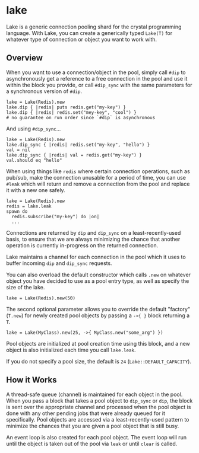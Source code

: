# lake
Lake is a generic connection pooling shard for the crystal programming language. With
Lake, you can create a generically typed `Lake(T)` for whatever type of connection
or object you want to work with.

## Overview

When you want to use a connection/object in the pool, simply call `#dip` to
asynchronously get a reference to a free connection in the pool and use it within
the block you provide, or call `#dip_sync` with the same parameters for a synchronous
version of `#dip`.

```crystal
lake = Lake(Redis).new
lake.dip { |redis| puts redis.get("my-key") }
lake.dip { |redis| redis.set("mey-key", "cool") }
# no guarantee on run order since `#dip` is asynchronous
```
And using `#dip_sync`...

```crystal
lake = Lake(Redis).new
lake.dip_sync { |redis| redis.set("my-key", "hello") }
val = nil
lake.dip_sync { |redis| val = redis.get("my-key") }
val.should eq "hello"
```

When using things like `redis` where certain connection operations, such as pub/sub,
make the connection unusable for a period of time, you can use `#leak` which will
return and remove a connection from the pool and replace it with a new one safely.

```crystal
lake = Lake(Redis).new
redis = lake.leak
spawn do
  redis.subscribe("my-key") do |on|
  ...
```

 Connections are returned by `dip` and `dip_sync` on a least-recently-used basis, to
 ensure that we are always minimizing the chance that another operation is currently
 in-progress on the returned connection.

Lake maintains a channel for each connection in the pool which it uses to buffer incoming
`dip` and `dip_sync` requests.

You can also overload the default constructor which calls `.new` on whatever object you
have decided to use as a pool entry type, as well as specify the size of the lake.

```crystal
lake = Lake(Redis).new(50)
```

The second optional parameter allows you to override the default "factory" (`T.new`) for
newly created pool objects by passing a `->{ }` block returning a `T`.

```crystal
lake = Lake(MyClass).new(25, ->{ MyClass.new("some_arg") })
```

Pool objects are initialized at pool creation time using this block, and a new object
is also initialized each time you call `lake.leak`.

If you do not specify a pool size, the default is `24` (`Lake::DEFAULT_CAPACITY`).

## How it Works
A thread-safe queue (channel) is maintained for each object in the pool. When you pass
a block that takes a pool object to `dip_sync` or `dip`, the block is sent over the
appropriate channel and processed when the pool object is done with any other pending
jobs that were already queued for it specifically. Pool objects are accessed via a
least-recently-used pattern to minimize the chances that you are given a pool object
that is still busy.

An event loop is also created for each pool object. The event loop will run until
the object is taken out of the pool via `leak` or until `clear` is called.

